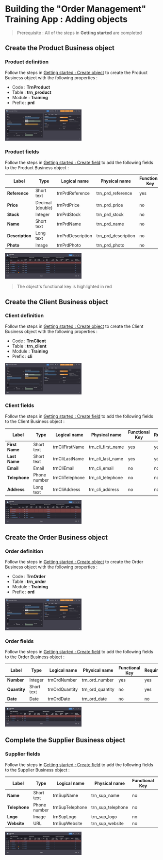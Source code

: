
# Building the "Order Management" Training App : Adding objects

> Prerequisite : All of the steps in **Getting started** are completed

## Create the Product Business object

### Product definition
Follow the steps in [Getting started : Create object](/lesson/tutorial/getting-started/object) to create the Product Business object with the following properties :
- Code : **TrnProduct**
- Table : **trn_product**
- Module : **Training**
- Prefix : **prd**

<img src="product-form.png" alt="product-form" width="50%"/>

### Product fields 
Follow the steps in [Getting started : Create field](/lesson/tutorial/getting-started/attribute) to add the following fields to the Product Business object : 

| Label | Type | Logical name | Physical name | Functional Key | Required |
| ----- | ---- | ------------ | ------------- | -------------- | -------- |
| **Reference** | Short text | trnPrdReference | trn_prd_reference | yes | yes |
| **Price** | Decimal (double) | trnPrdPrice | trn_prd_price | no | yes |
| **Stock** | Integer | trnPrdStock | trn_prd_stock | no | yes |
| **Name** | Short text | trnPrdName | trn_prd_name | no | no |
| **Description** | Long text | trnPrdDescription | trn_prd_description | no | no |
| **Photo** | Image | trnPrdPhoto | trn_prd_photo | no | no |

<img src="product-fields.png" alt="product-fields" width="50%"/>

> The object's functional key is highlighted in red


## Create the Client Business object

### Client definition
Follow the steps in [Getting started : Create object](/lesson/tutorial/getting-started/object) to create the Client Business object with the following properties :
- Code : **TrnClient**
- Table : **trn_client**
- Module : **Training**
- Prefix : **cli**

<img src="client-form.png" alt="client-form" width="50%"/>

### Client fields 
Follow the steps in [Getting started : Create field](/lesson/tutorial/getting-started/attribute) to add the following fields to the Client Business object : 

| Label | Type | Logical name | Physical name | Functional Key | Required |
| ----- | ---- | ------------ | ------------- | -------------- | -------- |
| **First Name** | Short text | trnCliFirstName | trn_cli_first_name | yes | yes |
| **Last Name** | Short text | trnCliLastName | trn_cli_last_name | yes | yes |
| **Email** | Email | trnCliEmail | trn_cli_email | no | no |
| **Telephone** | Phone number | trnCliTelephone | trn_cli_telephone | no | no |
| **Address** | Long text | trnCliAddress | trn_cli_address | no | no |

<img src="client-fields.png" alt="client-fields" width="50%"/>

## Create the Order Business object

### Order definition
Follow the steps in [Getting started : Create object](/lesson/tutorial/getting-started/object) to create the Order Business object with the following properties :
- Code : **TrnOrder**
- Table : **trn_order**
- Module : **Training**
- Prefix : **ord**

<img src="order-form.png" alt="order-form" width="50%"/>

### Order fields 
Follow the steps in [Getting started : Create field](/lesson/tutorial/getting-started/attribute) to add the following fields to the Order Business object : 

| Label | Type | Logical name | Physical name | Functional Key | Required |
| ----- | ---- | ------------ | ------------- | -------------- | -------- |
| **Number** | Integer | trnOrdNumber | trn_ord_number | yes | yes |
| **Quantity** | Short text | trnOrdQuantity | trn_ord_quantity | no | yes |
| **Date** | Date | trnOrdDate | trn_ord_date | no | no |

<img src="order-fields.png" alt="order-fields" width="50%"/>

## Complete the Supplier Business object

### Supplier fields
Follow the steps in [Getting started : Create field](/lesson/tutorial/getting-started/attribute) to add the following fields to the Supplier Business object : 

| Label | Type | Logical name | Physical name | Functional Key | Required |
| ----- | ---- | ------------ | ------------- | -------------- | -------- |
| **Name** | Short text | trnSupName | trn_sup_name | no | no |
| **Telephone** | Phone number | trnSupTelephone | trn_sup_telephone | no | no |
| **Logo** | Image | trnSupLogo | trn_sup_logo | no | no |
| **Website** | URL | trnSupWebsite | trn_sup_website | no | no |

<img src="supplier-fields.png" alt="supplier-fields" width="50%"/>
